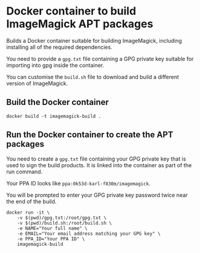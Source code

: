 # Docker container to build ImageMagick APT packages

Builds a Docker container suitable for building ImageMagick, including installing all of the required dependencies.

You need to provide a `gpg.txt` file containing a GPG private key suitable for importing into gpg inside the container.

You can customise the `build.sh` file to download and build a different version of ImageMagick.

## Build the Docker container

```
docker build -t imagemagick-build .
```

## Run the Docker container to create the APT packages

You need to create a `gpg.txt` file containing your GPG private key that is used to sign
the build products. It is linked into the container as part of the run command.

Your PPA ID looks like `ppa:0k53d-karl-f830m/imagemagick`.

You will be prompted to enter your GPG private key password twice near the end of the build.

```
docker run -it \
    -v $(pwd)/gpg.txt:/root/gpg.txt \
    -v $(pwd)/build.sh:/root/build.sh \
    -e NAME="Your full name" \
    -e EMAIL="Your email address matching your GPG key" \
    -e PPA_ID="Your PPA ID" \
    imagemagick-build
```
